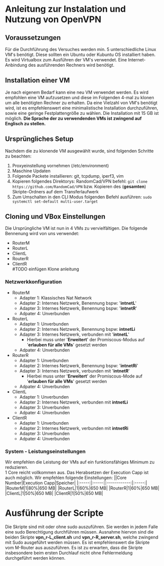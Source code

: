 # Anleitung zur Instalation und Nutzung von OpenVPN
## Voraussetzungen
Für die Durchführung des Versuches werden min. 5 unterschiedliche Linux VM's benötigt. Diese sollten ein Ubuntu oder Kubuntu OS installiert haben.  
Es wird Virtualbox zum Ausführen der VM's verwendet. Eine Internet-Anbindung des ausführenden Rechners wird benötigt.
## Installation einer VM
Je nach eigenem Bedarf kann eine neu VM verwendet werden. Es wird empfohlen eine VM aufzusetzen und diese im Folgenden 4-mal zu klonen um alle benötigten Rechner zu erhalten. Da eine Vielzahl von VM's benötigt wird, ist es empfehlenswert eine minimalistische Installation durchzuführen, sowie eine geringe Festplattengröße zu wählen. Die Installation mit 15 GB ist möglich. 
**Die Sprache der zu verwendenden VMs ist zwingend auf Englisch zu stellen.**
## Ursprüngliches Setup
Nachdem die zu klonende VM ausgewählt wurde, sind folgenden Schritte zu beachten:
1. Proxyeinstellung vornehmen (/etc/environment)
2. Maschine Updaten
3. Folgende Packete installieren: git, tcpdump, iperf3, vim
4. Kopieren folgendes Direktorys: RandomCad/VPN befehl: `git clone https://github.com/RandomCad/VPN`
   bzw. Kopieren des (**gesamten**) Skripte-Ordners auf dem Transferlaufwerk
6. Zum Umschalten in den CLI Modus folgenden Befehl ausführen: `sudo systemctl set-default multi-user.target`
## Cloning und VBox Einstellungen
Die Ursprüngliche VM ist nun in 4 VMs zu vervielfältigen. Die folgende Bennenung wird von uns verwendet:
* RouterM
* RouterL
* ClientL
* RouterR
* ClientR  
#TODO einfügen Klone anleitung
### Netzwerkkonfiguration
* RouterM
    * Adapter 1: Klassisches Nat Network
    * Adapter 2: Internes Netzwerk, Benennung bspw: '**intnetL**'
    * Adapter 3: Internes Netzwerk, Benennung bspw: '**intnetR**'
    * Adpater 4: Unverbunden
* RouterL
    * Adapter 1: Unverbunden
    * Adapter 2: Internes Netzwerk, Benennung bspw: **intnetLi**
    * Adapter 3: Internes Netzwerk, verbunden mit '**intnetL**'
       * Hierbei muss unter '**Erweitert**' der Promiscous-Modus auf '**erlauben für alle VMs**' gesetzt werden
    * Adpater 4: Unverbunden
* RouterR
    * Adapter 1: Unverbunden
    * Adapter 2: Internes Netzwerk, Benennung bspw: '**intnetRi**'
    * Adapter 3: Internes Netzwerk, verbunden mit '**intnetR**'
       * Hierbei muss unter '**Erweitert**' der Promiscous-Mode auf '**erlauben für alle VMs**' gesetzt werden
    * Adpater 4: Unverbunden
* ClientL
    * Adapter 1: Unverbunden
    * Adapter 2: Internes Netzwerk, verbunden mit **intnetLi**
    * Adapter 3: Unverbunden
    * Adpater 4: Unverbunden
* ClientR
    * Adapter 1: Unverbunden
    * Adapter 2: Internes Netzwerk, verbunden mit **intnetRi**
    * Adapter 3: Unverbunden
    * Adpater 4: Unverbunden
### System - Leistungseinstellungen
Wir empfehlen die Leistung der VMs auf ein funktionsfähiges Minimum zu reduzieren.  
1 Core reicht vollkommen aus. Das Herabsetzen der Execution Capp ist auch möglich. Wir empfehlen folgende Einstellungen:
||Core Number|Execution Capp|Speicher|
|:-----:|:-----:|:------------:|:-----:|
|RouterM|1|80%|650 MB|
|RouterL|1|60%|650 MB|
|RouterR|1|60%|650 MB|
|ClientL|1|50%|650 MB|
|ClientR|1|50%|650 MB|
# Ausführung der Scripte
Die Skripte sind mit oder ohne sudo auszuführen. Sie werden in jedem Falle eine sudo Berechtigung durchführen müssen. Ausnahme hiervon sind die beiden Skripte **vpn_r-L_client.sh** und **vpn_r-R_server.sh**, welche zwingend mit Sudo ausgeführt werden müssen. Es ist empfehlenswert die Skripte vom M-Router aus auszuführen. Es ist zu erwarten, dass die Skripte insbesondere beim ersten Durchlauf nicht ohne Fehlermeldung durchgeführt werden können.  


